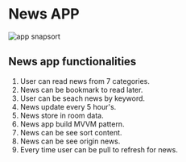 # News APP

![app snapsort](./snapsort/app_snapsort.png)

## News app functionalities 
1. User can read news from 7 categories.
1. News can be bookmark to read later.
1. User can be seach news by keyword.
1. News update every 5 hour's.
1. News store in room data.
1. News app build MVVM pattern.
1. News can be see sort content. 
1. News can be see origin news.
1. Every time user can be pull to refresh for news.